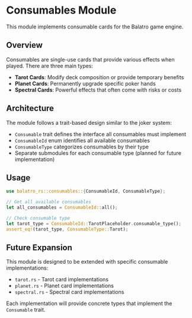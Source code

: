 # Consumables Module

This module implements consumable cards for the Balatro game engine.

## Overview

Consumables are single-use cards that provide various effects when played. There are three main types:

- **Tarot Cards**: Modify deck composition or provide temporary benefits
- **Planet Cards**: Permanently upgrade specific poker hands
- **Spectral Cards**: Powerful effects that often come with risks or costs

## Architecture

The module follows a trait-based design similar to the joker system:

- `Consumable` trait defines the interface all consumables must implement
- `ConsumableId` enum identifies all available consumables  
- `ConsumableType` categorizes consumables by their type
- Separate submodules for each consumable type (planned for future implementation)

## Usage

```rust
use balatro_rs::consumables::{ConsumableId, ConsumableType};

// Get all available consumables
let all_consumables = ConsumableId::all();

// Check consumable type
let tarot_type = ConsumableId::TarotPlaceholder.consumable_type();
assert_eq!(tarot_type, ConsumableType::Tarot);
```

## Future Expansion

This module is designed to be extended with specific consumable implementations:

- `tarot.rs` - Tarot card implementations
- `planet.rs` - Planet card implementations  
- `spectral.rs` - Spectral card implementations

Each implementation will provide concrete types that implement the `Consumable` trait.
